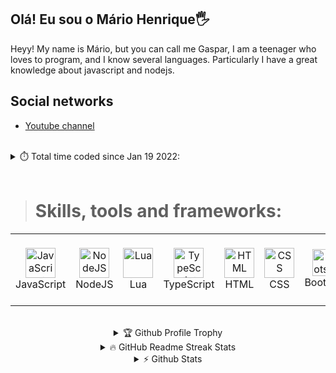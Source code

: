 ## Olá! Eu sou o Mário Henrique🖐️


Heyy! My name is Mário, but you can call me Gaspar, I am a teenager who loves to program, and I know several languages. Particularly I have a great knowledge about javascript and nodejs.

## Social networks

- <a href="https://www.youtube.com/c/MARIOFFYTB" target="_blank">Youtube channel</a>


<br />

<details>
<summary>⏱️ Total time coded since Jan 19 2022:</summary>
<br />
<a href="https://github.com/ToledoSDL" align="center">

[![Wakatime](https://wakatime.com/badge/user/7a37dda6-8902-492d-9519-5859d3b7db56.svg)](https://wakatime.com/@7a37dda6-8902-492d-9519-5859d3b7db56)

</a>
</details>

<br />

># Skills, tools and frameworks:

<table>
  <tr>
    <td align="center" width="96">
      <a href="#javascript">
        <img src="https://upload.wikimedia.org/wikipedia/commons/thumb/9/99/Unofficial_JavaScript_logo_2.svg/1200px-Unofficial_JavaScript_logo_2.svg.png" width="48" height="48" alt="JavaScript" />
      </a>
      <br>JavaScript
    </td>
    <td align="center" width="96">
      <a href="#nodejs">
        <img src="https://thidu.dev/images/Nodejs.svg" width="48" height="48" alt="NodeJS" />
      </a>
      <br>NodeJS
    </td>
    <td align="center" width="96">
      <a href="#lua">
        <img src="https://upload.wikimedia.org/wikipedia/commons/thumb/c/cf/Lua-Logo.svg/1200px-Lua-Logo.svg.png" width="48" height="48" alt="Lua" />
      </a>
      <br>Lua
    </td>
    <td align="center" width="96">
      <a href="#typescript">
        <img src="https://upload.wikimedia.org/wikipedia/commons/thumb/4/4c/Typescript_logo_2020.svg/480px-Typescript_logo_2020.svg.png" width="48" height="48" alt="TypeScript" />
      </a>
      <br>TypeScript
    </td>
    <td align="center" width="96">
      <a href="#html">
        <img src="https://upload.wikimedia.org/wikipedia/commons/thumb/6/61/HTML5_logo_and_wordmark.svg/1200px-HTML5_logo_and_wordmark.svg.png" width="48" height="48" alt="HTML" />
      </a>
      <br>HTML
    </td>
    <td align="center" width="96">
      <a href="#css">
        <img src="https://llumine.com.br/wp-content/uploads/2018/03/css-logo-300x300.png" width="48" height="48" alt="CSS" />
      </a>
      <br>CSS
    </td>
    <td align="center" width="96">
      <a href="#bootstrap">
        <img src="https://upload.wikimedia.org/wikipedia/commons/thumb/b/b2/Bootstrap_logo.svg/2560px-Bootstrap_logo.svg.png" width="48" height="43" alt="Bootstrap" />
      </a>
      <br>Bootstrap
    </td>
    <td align="center" width="96">
      <a href="#adobephotoshop">
        <img src="https://seeklogo.com/images/A/adobe-photoshop-logo-7B88D7B5AA-seeklogo.com.png" width="48" height="48" alt="Adobe Photoshop" />
      </a>
      <br>Adobe Photoshop
    </td>
    <td align="center" width="96">
      <a href="#adobeaftereffects">
        <img src="https://lh3.googleusercontent.com/proxy/HoxMelx9TqbtBepacIJA5viO7Us2-QlWaqZ5FmFFGfAYk99LDb4AH5KoDwvmTq1aEfWuDDg1eWJ_5WTSYj5MkrftfvOnZ5CxUW4g3XVbfUR5vk339Hvl2IN8Xqn29rSsOoahR-WhdHroARqhPwzjr5Cz1OtnqzWO" width="48" height="48" alt="Adobe After Effects" />
      </a>
      <br>Adobe After Effects
    </td>
    <td align="center" width="96">
      <a href="#adobeaftereffects">
        <img src="https://cdn.discordapp.com/attachments/930491194633519164/979809809601802240/Adobe_After_Effects_CC_icon.svg.png" width="48" height="48" alt="Adobe After Effects" />
      </a>
      <br>Angular
    </td>
     <td align="center" width="96">
      <a href="#adobeaftereffects">
        <img src="https://cdn.discordapp.com/attachments/930491194633519164/979808896233406534/ionic.webp" width="48" height="48" alt="Adobe After Effects" />
      </a>
      <br>Ionic
    </td>
  </tr>
</table>

<br />

<center>
<details>
<summary>🏆 Github Profile Trophy</summary>
<br />
<a href="https://github.com/MARIO-DESENVOLVEDOR" align="center">
  
![trophy](https://github-profile-trophy.vercel.app/?username=MARIO-DESENVOLVEDOR)

</a>
</details>
  
<details>
<summary>🔥 GitHub Readme Streak Stats</summary>
<br />
<a href="https://github.com/MARIO-DESENVOLVEDOR" align="center">

![GitHub Streak](https://github-readme-streak-stats.herokuapp.com?user=MARIO-DESENVOLVEDOR&hide_border=true)

</a>
</details>
  
<details>
<summary>⚡ Github Stats</summary>
<br />
<a href="https://github.com/MARIO-DESENVOLVEDOR" align="center">

![](https://github.com/MARIO-DESENVOLVEDORL/github-stats/blob/master/generated/overview.svg)
![](https://github.com/MARIO-DESENVOLVEDOR/github-stats/blob/master/generated/languages.svg)

</a>
</details>


